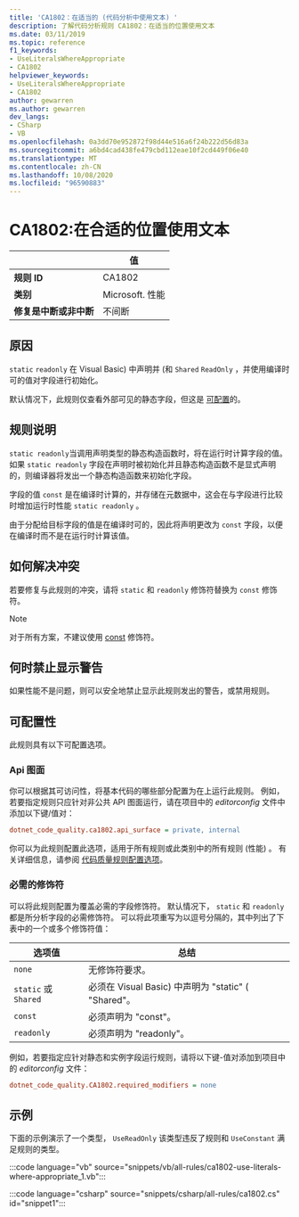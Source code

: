 ```yaml
---
title: 'CA1802：在适当的 (代码分析中使用文本) '
description: 了解代码分析规则 CA1802：在适当的位置使用文本
ms.date: 03/11/2019
ms.topic: reference
f1_keywords:
- UseLiteralsWhereAppropriate
- CA1802
helpviewer_keywords:
- UseLiteralsWhereAppropriate
- CA1802
author: gewarren
ms.author: gewarren
dev_langs:
- CSharp
- VB
ms.openlocfilehash: 0a3dd70e952872f98d44e516a6f24b222d56d83a
ms.sourcegitcommit: a6bd4cad438fe479cbd112eae10f2cd449f06e40
ms.translationtype: MT
ms.contentlocale: zh-CN
ms.lasthandoff: 10/08/2020
ms.locfileid: "96590883"
---
```

# <a name="ca1802-use-literals-where-appropriate"></a>CA1802:在合适的位置使用文本

| | 值 |
|-|-|
| **规则 ID** |CA1802|
| **类别** |Microsoft. 性能|
| **修复是中断或非中断** |不间断|

## <a name="cause"></a>原因

`static` `readonly` 在 Visual Basic) 中声明并 (和 `Shared` `ReadOnly` ，并使用编译时可的值对字段进行初始化。

默认情况下，此规则仅查看外部可见的静态字段，但这是 [可配置](#configurability)的。

## <a name="rule-description"></a>规则说明

`static readonly`当调用声明类型的静态构造函数时，将在运行时计算字段的值。 如果 `static readonly` 字段在声明时被初始化并且静态构造函数不是显式声明的，则编译器将发出一个静态构造函数来初始化字段。

字段的值 `const` 是在编译时计算的，并存储在元数据中，这会在与字段进行比较时增加运行时性能 `static readonly` 。

由于分配给目标字段的值是在编译时可的，因此将声明更改为 `const` 字段，以便在编译时而不是在运行时计算该值。

## <a name="how-to-fix-violations"></a>如何解决冲突

若要修复与此规则的冲突，请将 `static` 和 `readonly` 修饰符替换为 `const` 修饰符。

> [!NOTE]
> 对于所有方案，不建议使用 [const](../../../csharp/language-reference/keywords/const.md) 修饰符。

## <a name="when-to-suppress-warnings"></a>何时禁止显示警告

如果性能不是问题，则可以安全地禁止显示此规则发出的警告，或禁用规则。

## <a name="configurability"></a>可配置性

此规则具有以下可配置选项。

### <a name="api-surface"></a>Api 图面

你可以根据其可访问性，将基本代码的哪些部分配置为在上运行此规则。 例如，若要指定规则只应针对非公共 API 图面运行，请在项目中的 *editorconfig* 文件中添加以下键/值对：

```ini
dotnet_code_quality.ca1802.api_surface = private, internal
```

你可以为此规则配置此选项，适用于所有规则或此类别中的所有规则 (性能) 。 有关详细信息，请参阅 [代码质量规则配置选项](../code-quality-rule-options.md)。

### <a name="required-modifiers"></a>必需的修饰符

可以将此规则配置为覆盖必需的字段修饰符。 默认情况下， `static` 和 `readonly` 都是所分析字段的必需修饰符。 可以将此项重写为以逗号分隔的，其中列出了下表中的一个或多个修饰符值：

| 选项值 | 总结 |
| --- | --- |
| `none` | 无修饰符要求。 |
| `static` 或 `Shared` | 必须在 Visual Basic) 中声明为 "static" ( "Shared"。 |
| `const` | 必须声明为 "const"。 |
| `readonly` | 必须声明为 "readonly"。 |

例如，若要指定应针对静态和实例字段运行规则，请将以下键-值对添加到项目中的 *editorconfig* 文件：

```ini
dotnet_code_quality.CA1802.required_modifiers = none
```

## <a name="example"></a>示例

下面的示例演示了一个类型， `UseReadOnly` 该类型违反了规则和 `UseConstant` 满足规则的类型。

:::code language="vb" source="snippets/vb/all-rules/ca1802-use-literals-where-appropriate_1.vb":::

:::code language="csharp" source="snippets/csharp/all-rules/ca1802.cs" id="snippet1":::
